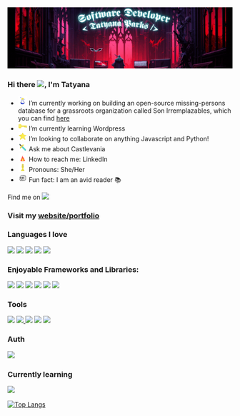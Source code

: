 <img src="nocturne.gif" width="830px">

### Hi there <img src="https://media.giphy.com/media/hvRJCLFzcasrR4ia7z/giphy.gif" width="25px"></a>, I'm Tatyana


<!--
![](nocturne.gif)
**tparks18/tparks18** is a ✨ _special_ ✨ repository because its `README.md` (this file) appears on your GitHub profile.
-->
<!--
- 🔭 I’m currently working on building a website and a missing-persons database for a grassroots organization called Son Irremplazables
- 🌱 I’m currently learning Wordpress
- 👯 I’m looking to collaborate on anything Javascript and Python!
- 💬 Ask me about myself
- 📫 How to reach me: LinkedIn
- 😄 Pronouns: She/Her
- ⚡ Fun fact: I am an avid reader 📚
-->

- <img src="1.png" width="20"> I’m currently working on building an open-source missing-persons database for a grassroots organization called Son Irremplazables, which you can find <a href="https://sonirremplazablesdatabase-2be9f510e62d.herokuapp.com/">here</a>
- <img src="2.png" width="20"> I’m currently learning Wordpress
- <img src="3.png" width="20"> I’m looking to collaborate on anything Javascript and Python!
- <img src="4.png" width="20"> Ask me about Castlevania
- <img src="5.png" width="20"> How to reach me: LinkedIn
- <img src="6.png" width="20"> Pronouns: She/Her
- <img src="7.png" width="20"> Fun fact: I am an avid reader 📚

Find me on [<a href="https://www.linkedin.com/in/tatyana-parks-software-developer/"><img src="https://img.shields.io/badge/linkedin%20-%230077B5.svg?&style=for-the-badge&logo=linkedin&logoColor=white"/></a>]()

### Visit my <a href="https://www.tatyanaparks.com">website/portfolio</a>

### Languages I love

[<img src="https://img.shields.io/badge/javascript%20-%23323330.svg?&style=for-the-badge&logo=javascript&logoColor=%23F7DF1E"/>]()
[<img src="https://img.shields.io/badge/Python-3776AB?style=for-the-badge&logo=python&logoColor=white"/>]()
[<img src ="https://img.shields.io/badge/postgres-%23316192.svg?&style=for-the-badge&logo=postgresql&logoColor=white"/>]()
[<img src="https://img.shields.io/badge/html5%20-%23E34F26.svg?&style=for-the-badge&logo=html5&logoColor=white"/>]() [<img src="https://img.shields.io/badge/css3%20-%231572B6.svg?&style=for-the-badge&logo=css3&logoColor=white"/>]()


### Enjoyable Frameworks and Libraries:

[<img src="https://img.shields.io/badge/react%20-%2320232a.svg?&style=for-the-badge&logo=react&logoColor=%2361DAFB"/>]()
[<img src="https://img.shields.io/badge/React_Router-CA4245?style=for-the-badge&logo=react-router&logoColor=white"/>]()
[<img src="https://img.shields.io/badge/Redux-593D88?style=for-the-badge&logo=redux&logoColor=white"/>]()
[<img src="https://img.shields.io/badge/bootstrap%20-%23563D7C.svg?&style=for-the-badge&logo=bootstrap&logoColor=white"/>]()
[<img src="https://img.shields.io/badge/Flask-000000?style=for-the-badge&logo=flask&logoColor=white"/>]()
[<img src="https://img.shields.io/badge/Django-092E20?style=for-the-badge&logo=django&logoColor=white">]()

### Tools

[<img src="https://img.shields.io/badge/git%20-%23F05033.svg?&style=for-the-badge&logo=git&logoColor=white"/>]() [<img src="https://img.shields.io/badge/github%20-%23121011.svg?&style=for-the-badge&logo=github&logoColor=white"/>
]() 
[<img src="https://img.shields.io/badge/heroku%20-%23430098.svg?&style=for-the-badge&logo=heroku&logoColor=white"/>]() 
[<img src="https://img.shields.io/badge/Glitch-2800ff?style=for-the-badge&logo=glitch&logoColor=white"/>]()
[<img src="https://img.shields.io/badge/Vercel-000000?style=for-the-badge&logo=vercel&logoColor=white"/>]()

### Auth

[<img src="https://img.shields.io/badge/json%20web%20tokens-323330?style=for-the-badge&logo=json-web-tokens&logoColor=pink"/>]()

### Currently learning

[<img src='https://img.shields.io/badge/Wordpress-21759B?style=for-the-badge&logo=wordpress&logoColor=white'/>]()

[![Top Langs](https://github-readme-stats.vercel.app/api/top-langs/?username=tparks18&layout=compact&theme=radical)](https://github.com/anuraghazra/github-readme-stats)
